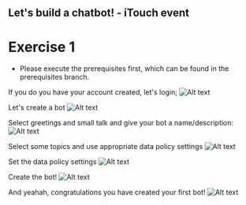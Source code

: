 ## Let's build a chatbot! - iTouch event ##

# Exercise 1 #

* Please execute the prerequisites first, which can be found in the prerequisites branch.

If you do you have your account created, let's login;
![Alt text](/../screenshots/Picture6.png?raw=true "")



Let's create a bot
![Alt text](/../screenshots/Picture7.png?raw=true "")



Select greetings and small talk and give your bot a name/description:
![Alt text](/../screenshots/Picture8b.png?raw=true "")



Select some topics and use appropriate data policy settings 
![Alt text](/../screenshots/Picture9.png?raw=true "")



Set the data policy settings
![Alt text](/../screenshots/Picture10.png?raw=true "")



Create the bot!
![Alt text](/../screenshots/Picture11.png?raw=true "")


And yeahah, congratulations you have created your first bot!
![Alt text](/../screenshots/Picture12b.png?raw=true "")

